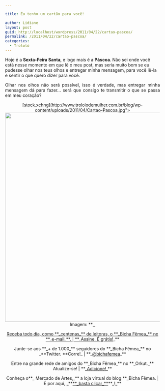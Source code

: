 ```yaml
---

title: Eu tenho um cartão para você!

author: Lidiane
layout: post
guid: http://localhost/wordpress/2011/04/22/cartao-pascoa/
permalink: /2011/04/22/cartao-pascoa/
categories:
  - Trololó
---
```

Hoje é a **Sexta-Feira Santa**, e logo mais é a **Páscoa**. Não sei onde você está nesse momento em que lê o meu post, mas seria muito bom se eu pudesse olhar nos teus olhos e entregar minha mensagem, para você lê-la e sentir o que quero dizer para você.

<p style="text-align: justify;">
  Olhar nos olhos não será possível, isso é verdade, mas entregar minha mensagem dá para fazer… será que consigo te transmitir o que se passa em meu coração?
</p>

<!--more-->

<p style="text-align: center;">
  [stock.xchng](http://www.trololodemulher.com.br/blog/wp-content/uploads/2011/04/Cartao-Pascoa.jpg"><img class="alignnone size-full wp-image-6274" title="Cartão Páscoa" src="http://www.trololodemulher.com.br/blog/wp-content/uploads/2011/04/Cartao-Pascoa.jpg" alt="" width="600" height="680" /></a><br /> Imagem: **<a href="http://www.sxc.hu/) **
</p>

<p style="text-align: center;">
   
</p>

<p style="text-align: center;">
  Receba todo dia, como **_centenas_** de leitoras, o **_Bicha Fêmea_** no **_e-mail_**. | **_<a href="http://feedburner.google.com/fb/a/mailverify?uri=blogbichafemea&loc=pt_BR">Assine. É grátis!</a>_**
</p>

<p style="text-align: center;">
  Junte-se aos **_+ de 1.000_** seguidores do **_Bicha Fêmea_** no _**Twitter. **Corre!_ | **_<a href="http://twitter.com/bichafemea">@bichafemea</a>_**
</p>

<p style="text-align: center;">
  Entre na grande rede de amigos do **_Bicha Fêmea_** no **_Orkut._** Atualize-se! | **_<a href="http://www.orkut.com.br/Main#Profile?uid=5161612886294499900">Adicione!</a>_**
</p>

<p style="text-align: center;">
  Conheça o**_ Mercado de Artes,_** a loja virtual do blog **_Bicha Fêmea. | É por aqui, _**<a href="http://www.trololodemulher.com.br/loja/">**_basta clicar_**</a>**_!_**
</p>